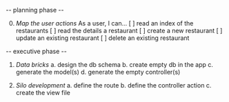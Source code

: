 -- planning phase --

0. *Map the user actions*
    As a user, I can...
    [ ] read an index of the restaurants
    [ ] read the details a restaurant
    [ ] create a new restaurant
    [ ] update an existing restaurant
    [ ] delete an existing restaurant

-- executive phase --

1. *Data bricks*
    a. design the db schema
    b. create empty db in the app
    c. generate the model(s)
    d. generate the empty controller(s)

2. *Silo development*
    a. define the route
    b. define the controller action
    c. create the view file

